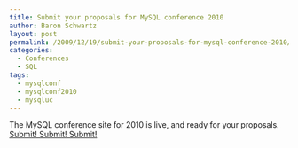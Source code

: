 ```yaml
---
title: Submit your proposals for MySQL conference 2010
author: Baron Schwartz
layout: post
permalink: /2009/12/19/submit-your-proposals-for-mysql-conference-2010/
categories:
  - Conferences
  - SQL
tags:
  - mysqlconf
  - mysqlconf2010
  - mysqluc
---
```

The MySQL conference site for 2010 is live, and ready for your proposals. [Submit! Submit! Submit!][1]

 [1]: http://en.oreilly.com/mysql2010/user/proposal/propose/cfp/79